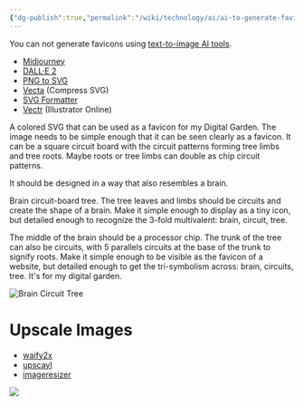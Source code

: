 ```yaml
---
{"dg-publish":true,"permalink":"/wiki/technology/ai/ai-to-generate-favicons/","tags":["technology","artificialintelligence"],"created":"Apr 18, 2023, 10:36 PM","updated":""}
---
```



You can not generate favicons using [text-to-image AI tools](https://madebynathan.com/2022/10/01/how-to-create-a-favicon-with-stable-diffusion-and-dalle-2/).
- [Midjourney](https://www.midjourney.com/home/)
- [DALL·E 2](https://openai.com/product/dall-e-2)
- [PNG to SVG](https://www.pngtosvg.com/)
- [Vecta](https://vecta.io/nano) (Compress SVG)
- [SVG Formatter](https://codebeautify.org/svg-formatter-beautifier)
- [Vectr](https://vectr.com/) (Illustrator Online)

A colored SVG that can be used as a favicon for my Digital Garden. The image needs to be simple enough that it can be seen clearly as a favicon. It can be a square circuit board with the circuit patterns forming tree limbs and tree roots. Maybe roots or tree limbs can double as chip circuit patterns.

It should be designed in a way that also resembles a brain.

Brain circuit-board tree. The tree leaves and limbs should be circuits and create the shape of a brain. Make it simple enough to display as a tiny icon, but detailed enough to recognize the 3-fold multivalent: brain, circuit, tree.

The middle of the brain should be a processor chip. The trunk of the tree can also be circuits, with 5 parallels circuits at the base of the trunk to signify roots. Make it simple enough to be visible as the favicon of a website, but detailed enough to get the tri-symbolism across: brain, circuits, tree. It's for my digital garden.

![Brain Circuit Tree](https://as1.ftcdn.net/v2/jpg/01/41/05/18/1000_F_141051867_PVI9Y30P6iW7k4ARYZd5Nn5j40Z1ivuy.jpg)

# Upscale Images

- [waify2x](https://waifu2x.udp.jp/index.html)
- [upscayl](https://github.com/upscayl/upscayl)
- [imageresizer](https://imageresizer.com/)

![](https://i.imgur.com/lgHtvSr.png)

